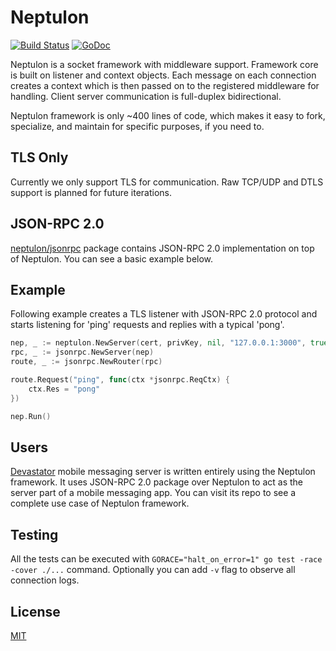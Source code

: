 Neptulon
========

[![Build Status](https://travis-ci.org/nbusy/neptulon.svg?branch=master)](https://travis-ci.org/nbusy/neptulon) [![GoDoc](https://godoc.org/github.com/nbusy/neptulon?status.svg)](https://godoc.org/github.com/nbusy/neptulon)

Neptulon is a socket framework with middleware support. Framework core is built on listener and context objects. Each message on each connection creates a context which is then passed on to the registered middleware for handling. Client server communication is full-duplex bidirectional.

Neptulon framework is only ~400 lines of code, which makes it easy to fork, specialize, and maintain for specific purposes, if you need to.

TLS Only
--------

Currently we only support TLS for communication. Raw TCP/UDP and DTLS support is planned for future iterations.

JSON-RPC 2.0
------------

[neptulon/jsonrpc](jsonrpc) package contains JSON-RPC 2.0 implementation on top of Neptulon. You can see a basic example below.

Example
-------

Following example creates a TLS listener with JSON-RPC 2.0 protocol and starts listening for 'ping' requests and replies with a typical 'pong'.

```go
nep, _ := neptulon.NewServer(cert, privKey, nil, "127.0.0.1:3000", true)
rpc, _ := jsonrpc.NewServer(nep)
route, _ := jsonrpc.NewRouter(rpc)

route.Request("ping", func(ctx *jsonrpc.ReqCtx) {
	ctx.Res = "pong"
})

nep.Run()
```

Users
-----

[Devastator](https://github.com/nbusy/devastator) mobile messaging server is written entirely using the Neptulon framework. It uses JSON-RPC 2.0 package over Neptulon to act as the server part of a mobile messaging app. You can visit its repo to see a complete use case of Neptulon framework.

Testing
-------

All the tests can be executed with `GORACE="halt_on_error=1" go test -race -cover ./...` command. Optionally you can add `-v` flag to observe all connection logs.

License
-------

[MIT](LICENSE)
